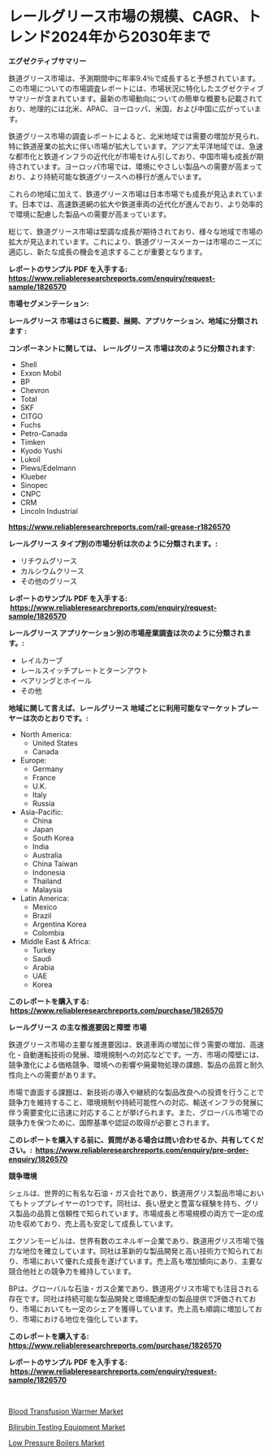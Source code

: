 <p><h1>レールグリース市場の規模、CAGR、トレンド2024年から2030年まで</h1></p><p><strong>エグゼクティブサマリー</strong></p>
<p><p>鉄道グリース市場は、予測期間中に年率9.4％で成長すると予想されています。この市場についての市場調査レポートには、市場状況に特化したエグゼクティブサマリーが含まれています。最新の市場動向についての簡単な概要も記載されており、地理的には北米、APAC、ヨーロッパ、米国、および中国に広がっています。</p><p>鉄道グリース市場の調査レポートによると、北米地域では需要の増加が見られ、特に鉄道産業の拡大に伴い市場が拡大しています。アジア太平洋地域では、急速な都市化と鉄道インフラの近代化が市場をけん引しており、中国市場も成長が期待されています。ヨーロッパ市場では、環境にやさしい製品への需要が高まっており、より持続可能な鉄道グリースへの移行が進んでいます。</p><p>これらの地域に加えて、鉄道グリース市場は日本市場でも成長が見込まれています。日本では、高速鉄道網の拡大や鉄道車両の近代化が進んでおり、より効率的で環境に配慮した製品への需要が高まっています。</p><p>総じて、鉄道グリース市場は堅調な成長が期待されており、様々な地域で市場の拡大が見込まれています。これにより、鉄道グリースメーカーは市場のニーズに適応し、新たな成長の機会を追求することが重要となります。</p></p>
<p><strong>レポートのサンプル PDF を入手する: <a href="https://www.reliableresearchreports.com/enquiry/request-sample/1826570">https://www.reliableresearchreports.com/enquiry/request-sample/1826570</a></strong></p>
<p><strong>市場セグメンテーション:</strong></p>
<p><strong> レールグリース 市場はさらに概要、展開、アプリケーション、地域に分類されます :</strong></p>
<p><strong>コンポーネントに関しては、 レールグリース 市場は次のように分類されます: &nbsp;</strong></p>
<p><ul><li>Shell</li><li>Exxon Mobil</li><li>BP</li><li>Chevron</li><li>Total</li><li>SKF</li><li>CITGO</li><li>Fuchs</li><li>Petro-Canada</li><li>Timken</li><li>Kyodo Yushi</li><li>Lukoil</li><li>Plews/Edelmann</li><li>Klueber</li><li>Sinopec</li><li>CNPC</li><li>CRM</li><li>Lincoln Industrial</li></ul></p>
<p><strong><a href="https://www.reliableresearchreports.com/rail-grease-r1826570">https://www.reliableresearchreports.com/rail-grease-r1826570</a></strong></p>
<p><strong> レールグリース タイプ別の市場分析は次のように分類されます。:</strong></p>
<p><ul><li>リチウムグリース</li><li>カルシウムクリース</li><li>その他のグリース</li></ul></p>
<p><strong>レポートのサンプル PDF を入手する: &nbsp;<a href="https://www.reliableresearchreports.com/enquiry/request-sample/1826570">https://www.reliableresearchreports.com/enquiry/request-sample/1826570</a></strong></p>
<p><strong> レールグリース アプリケーション別の市場産業調査は次のように分類されます。:</strong></p>
<p><ul><li>レイルカーブ</li><li>レールスイッチプレートとターンアウト</li><li>ベアリングとホイール</li><li>その他</li></ul></p>
<p><strong>地域に関して言えば、レールグリース 地域ごとに利用可能なマーケットプレーヤーは次のとおりです。:</strong></p>
<p><ul>
    <li>
        North America:
        <ul>
            <li>United States</li>
            <li>Canada</li>
        </ul>
    </li>
    <li>
        Europe:
        <ul>
            <li>Germany</li>
            <li>France</li>
            <li>U.K.</li>
            <li>Italy</li>
            <li>Russia</li>
        </ul>
    </li>
    <li>
        Asia-Pacific:
        <ul>
            <li>China</li>
            <li>Japan</li>
            <li>South Korea</li>
            <li>India</li>
            <li>Australia</li>
            <li>China Taiwan</li>
            <li>Indonesia</li>
            <li>Thailand</li>
            <li>Malaysia</li>
        </ul>
    </li>
    <li>
        Latin America:
        <ul>
            <li>Mexico</li>
            <li>Brazil</li>
            <li>Argentina Korea</li>
            <li>Colombia</li>
        </ul>
    </li>
    <li>
        Middle East & Africa:
        <ul>
            <li>Turkey</li>
            <li>Saudi</li>
            <li>Arabia</li>
            <li>UAE</li>
            <li>Korea</li>
        </ul>
    </li>
    </ul></p>
<p><strong>このレポートを購入する: &nbsp;<a href="https://www.reliableresearchreports.com/purchase/1826570">https://www.reliableresearchreports.com/purchase/1826570</a></strong></p>
<p><strong>レールグリース の主な推進要因と障壁 市場</strong></p>
<p><p>鉄道グリース市場の主要な推進要因は、鉄道車両の増加に伴う需要の増加、高速化・自動運転技術の発展、環境規制への対応などです。一方、市場の障壁には、競争激化による価格競争、環境への影響や廃棄物処理の課題、製品の品質と耐久性向上への需要があります。</p><p>市場で直面する課題は、新技術の導入や継続的な製品改良への投資を行うことで競争力を維持すること、環境規制や持続可能性への対応、輸送インフラの発展に伴う需要変化に迅速に対応することが挙げられます。また、グローバル市場での競争力を保つために、国際基準や認証の取得が必要とされます。</p></p>
<p><strong>このレポートを購入する前に、質問がある場合は問い合わせるか、共有してください。:&nbsp; <a href="https://www.reliableresearchreports.com/enquiry/pre-order-enquiry/1826570">https://www.reliableresearchreports.com/enquiry/pre-order-enquiry/1826570</a></strong></p>
<p><strong>競争環境</strong></p>
<p><p>シェルは、世界的に有名な石油・ガス会社であり、鉄道用グリス製品市場においてもトッププレイヤーの1つです。同社は、長い歴史と豊富な経験を持ち、グリス製品の品質と信頼性で知られています。市場成長と市場規模の両方で一定の成功を収めており、売上高も安定して成長しています。</p><p>エクソンモービルは、世界有数のエネルギー企業であり、鉄道用グリス市場で強力な地位を確立しています。同社は革新的な製品開発と高い技術力で知られており、市場において優れた成長を遂げています。売上高も増加傾向にあり、主要な競合他社との競争力を維持しています。</p><p>BPは、グローバルな石油・ガス企業であり、鉄道用グリス市場でも注目される存在です。同社は持続可能な製品開発と環境配慮型の製品提供で評価されており、市場においても一定のシェアを獲得しています。売上高も順調に増加しており、市場における地位を強化しています。</p></p>
<p><strong>このレポートを購入する: &nbsp; <a href="https://www.reliableresearchreports.com/purchase/1826570">https://www.reliableresearchreports.com/purchase/1826570</a></strong></p>
<p><strong>レポートのサンプル PDF を入手する: &nbsp;<a href="https://www.reliableresearchreports.com/enquiry/request-sample/1826570">https://www.reliableresearchreports.com/enquiry/request-sample/1826570</a></strong><strong></strong></p>
<p>&nbsp;</p>
<p><p><a href="https://automatic-knee-4c7.notion.site/Blood-Transfusion-Warmer-Market-Insight-Market-Trends-Growth-Forecasted-from-2024-TO-2031-52f8ff70d6b84a8d9fb07e84e16fb834">Blood Transfusion Warmer Market</a></p><p><a href="https://sulfuric-clavicle-d39.notion.site/Bilirubin-Testing-Equipment-Market-Size-Market-Outlook-and-Market-Forecast-2024-to-2031-212fc7cc7b06447b9bfb97a3ca155452">Bilirubin Testing Equipment Market</a></p><p><a href="https://view.publitas.com/reportprime-1/low-pressure-boilers-market-trends-forecast-and-competitive-analysis-to-2031/">Low Pressure Boilers Market</a></p></p>